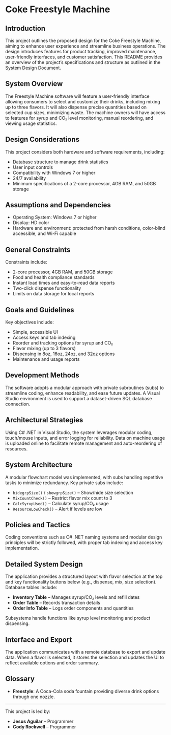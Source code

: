 # Coke Freestyle Machine 

## Introduction

This project outlines the proposed design for the Coke Freestyle Machine, aiming to enhance user experience and streamline business operations. The design introduces features for product tracking, improved maintenance, user-friendly interfaces, and customer satisfaction. This README provides an overview of the project’s specifications and structure as outlined in the System Design Document.

## System Overview

The Freestyle Machine software will feature a user-friendly interface allowing consumers to select and customize their drinks, including mixing up to three flavors. It will also dispense precise quantities based on selected cup sizes, minimizing waste. The machine owners will have access to features for syrup and CO₂ level monitoring, manual reordering, and viewing usage statistics.

## Design Considerations

This project considers both hardware and software requirements, including:
- Database structure to manage drink statistics
- User input controls
- Compatibility with Windows 7 or higher
- 24/7 availability
- Minimum specifications of a 2-core processor, 4GB RAM, and 50GB storage

## Assumptions and Dependencies

- Operating System: Windows 7 or higher
- Display: HD color
- Hardware and environment: protected from harsh conditions, color-blind accessible, and Wi-Fi capable

## General Constraints

Constraints include:
- 2-core processor, 4GB RAM, and 50GB storage
- Food and health compliance standards
- Instant load times and easy-to-read data reports
- Two-click dispense functionality
- Limits on data storage for local reports

## Goals and Guidelines

Key objectives include:
- Simple, accessible UI
- Access keys and tab indexing
- Reorder and tracking options for syrup and CO₂
- Flavor mixing (up to 3 flavors)
- Dispensing in 8oz, 16oz, 24oz, and 32oz options
- Maintenance and usage reports

## Development Methods

The software adopts a modular approach with private subroutines (subs) to streamline coding, enhance readability, and ease future updates. A Visual Studio environment is used to support a dataset-driven SQL database connection.

## Architectural Strategies

Using C# .NET in Visual Studio, the system leverages modular coding, touch/mouse inputs, and error logging for reliability. Data on machine usage is uploaded online to facilitate remote management and auto-reordering of resources.

## System Architecture

A modular flowchart model was implemented, with subs handling repetitive tasks to minimize redundancy. Key private subs include:
- `hidegrpSize()` / `showgrpSize()` – Show/hide size selection
- `MixCountCheck()` – Restrict flavor mix count to 3
- `CalcSyrupUsed()` – Calculate syrup/CO₂ usage
- `ResourceLowCheck()` – Alert if levels are low

## Policies and Tactics

Coding conventions such as C# .NET naming systems and modular design principles will be strictly followed, with proper tab indexing and access key implementation.

## Detailed System Design

The application provides a structured layout with flavor selection at the top and key functionality buttons below (e.g., dispense, mix, size selection). Database tables include:
- **Inventory Table** – Manages syrup/CO₂ levels and refill dates
- **Order Table** – Records transaction details
- **Order Info Table** – Logs order components and quantities

Subsystems handle functions like syrup level monitoring and product dispensing.

## Interface and Export

The application communicates with a remote database to export and update data. When a flavor is selected, it stores the selection and updates the UI to reflect available options and order summary.

## Glossary

- **Freestyle**: A Coca-Cola soda fountain providing diverse drink options through one nozzle.

---

This project is led by:
- **Jesus Aguilar** – Programmer
- **Cody Rockwell** – Programmer
